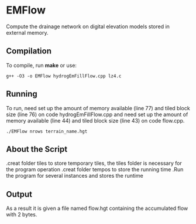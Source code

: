 EMFlow
======
Compute the drainage network on digital elevation models stored in external memory.

Compilation
-----------
To compile, run **make** or use:

    g++ -O3 -o EMFlow hydrogEmFillFlow.cpp lz4.c

Running
-------
To run, need set up the amount of memory available (line 77) and tiled block size (line 76) on code hydrogEmFillFlow.cpp and need set up the amount of memory available (line 44) and tiled block size (line 43) on code flow.cpp.

    ./EMFlow nrows terrain_name.hgt

About the Script
----------------
.creat folder tiles to store temporary tiles, the tiles folder is necessary for the program operation
.creat folder tempos to store the running time
.Run the program for several instances and stores the runtime

Output
------
As a result it is given a file named flow.hgt containing the accumulated flow with 2 bytes.
